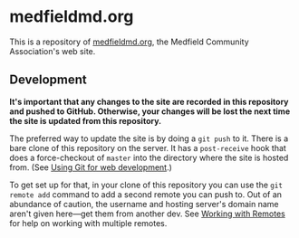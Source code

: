 # medfieldmd.org #

This is a repository of [medfieldmd.org](http://medfieldmd.org/), the Medfield
Community Association's web site.

## Development ##

**It's important that any changes to the site are recorded in this
repository and pushed to GitHub. Otherwise, your changes will be lost the next
time the site is updated from this repository.**

The preferred way to update the site is by doing a `git push` to it. There is a
bare clone of this repository on the server. It has a `post-receive` hook that
does a force-checkout of `master` into the directory where the site is hosted
from. (See [Using Git for web development][1].)

To get set up for that, in your clone of this repository you can use the
`git remote add` command to add a second remote you can push to. Out of an
abundance of caution, the username and hosting server's domain name aren't
given here—get them from another dev. See [Working with Remotes][2] for help
on working with multiple remotes.


[1]: https://help.dreamhost.com/hc/en-us/articles/115000684492-Using-Git-for-web-development
[2]: https://git-scm.com/book/en/v2/Git-Basics-Working-with-Remotes
